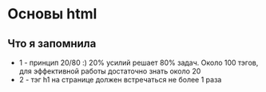 # Основы html
##  Что я запомнила

- 1 - принцип 20/80 :) 20% усилий решает 80% задач. Около 100 тэгов, для эффективной работы достаточно знать около 20
- 2 - тэг h1 на странице должен встречаться не более 1 раза
